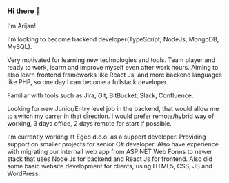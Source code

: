 ### Hi there 👋

I'm Arijan!

I'm looking to become backend developer(TypeScript, NodeJs, MongoDB, MySQL).

Very motivated for learning new technologies and tools. Team player and ready to work, learm and improve myself even after work hours. 
Aiming to also learn frontend frameworks like React Js, and more backend languages like PHP, so one day I can become a fullstack developer.

Familiar with tools such as Jira, Git, BitBucket, Slack, Confluence.

Looking for new Junior/Entry level job in the backend, that would allow me to switch my carrer in that direction. I would prefer remote/hybrid way of working, 3 days office, 2 days remote for start 
if possible.

I'm currently working at Egeo d.o.o. as a support developer. Providing support on smaller projects for senior C# developer. Also have experience with migrating our internall web app from ASP.NET Web Forms to
newer stack that uses Node Js for backend and React Js for frontend. Also did some basic website development for clients, using HTML5, CSS, JS and WordPress.

